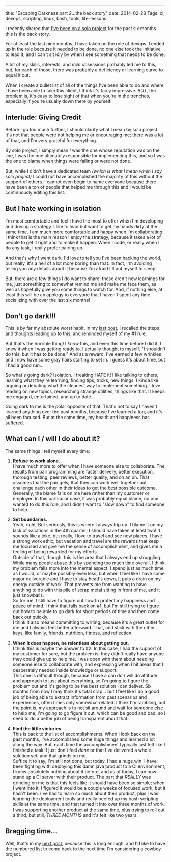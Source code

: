 ---
title: "Escaping Darkness part 2...the back story"
date: 2014-02-28
Tags: ci, devops, scripting, linux, bash, tools, life-lessons

[solo]: http://damonoverboe.org/post/meanwhile-six-months-later...
[bragging]: http://damonoverboe.org/post/escaping-darkness-part-3...bragging-time

I recently shared that [I've been on a solo project][solo] for the past six months... this is the back story.

For at least the last nine months, I have taken on the role of devops. I ended up in the role because it needed to be done, no one else took the initiative to lead it, and I can't sit idly by when I see something that needs to be done. 

A lot of my skills, interests, and mild obsessions probably led me to this, but, for each of those, there was probably a deficiency or learning curve to equal it out.

When I create a bullet list of all of the things I've been able to do and where I have been able to take this client, I think it's fairly impressive.  *BUT,* the problem is, it's easy to lose sight of that when you're in the trenches, especially if you're usually down there by yourself.

## Interlude: Giving Credit

Before I go too much further, I should clarify what I mean by solo project. It's not that people were not helping me or encouraging me; there was a lot of that, and I'm very grateful for everything.

By solo project, I simply mean *I* was the one whose reputation was on the line, I was the one ultimately responsible for implementing this, and so I was the one to blame when things were failing or were not done.

But, while I didn't have a dedicated team *(which is what I mean when I say solo project)* I could not have accomplished the majority of this without the support of others. I cannot even begin to name everyone because there have been a ton of people that helped me through this and I would be continuously editing this list.

## But I hate working in isolation

I'm most comfortable and feel I have the most to offer when I'm developing and driving a strategy. I like to lead but want to get my hands dirty at the same time. I am much more comfortable and happy when I'm collaborating. I think that is the main reason I enjoy the strategy, because it takes a lot of people to get it right and to make it happen. When I code, or really when I do any task, I really prefer pairing up.

And that's why I went dark. I'd love to tell you I've been hacking the world, but really, it's a hell of a lot more boring than that. In fact, I'm avoiding telling you any details about it because I'm afraid I'll put myself to sleep!

But, there are a few things I do want to share; these aren't new learnings for me, just something to somewhat remind me and make me face them, as well as hopefully give you some things to watch for. And, if nothing else, at least this will be an apology to everyone that I haven't spent any time socializing with over the last six months!

## Don't go dark!!!

This is by far my absolute worst habit. In my [last post][solo], I recalled the steps and thoughts leading up to this, and reminded myself of my #1 rule.

But that's the horrible thing! I *know* this, and even this time before I did it, I knew it when I was getting ready to. I actually thought to myself, "I shouldn't do this, but it has to be done." And as a reward, I've earned a few wrinkles and I now have some gray hairs starting to set in. I guess it's about time, but I had a good run...

So what's going dark? Isolation. I freaking HATE it! I like talking to others, learning what they're learning, finding tips, tricks, new things. I kinda like arguing or debating what the cleanest way to implement something. I love reading on new topics, researching strange utilities, things like that. It keeps me engaged, entertained, and up to date.

Going dark to me is the polar opposite of that. That's not to say I haven't learned anything over the past months, because I've learned a ton, and it's all been focused. But at the same time, my health and happiness has suffered.

## What can I / will I do about it? 

The same things I tell myself every time:

1. **Refuse to work alone.**  
I have much more to offer when I have someone else to collaborate. The results from pair programming are faster delivery, better execution, thorough testing, peer reviews, better quality, and on an on. That assumes that the pair gels; that they can work well together but challenge each other in their ideas to get the best possible outcome. Generally, the blame falls on me here rather than my customer or employer. In this particular case, it was probably equal blame; no one wanted to do this role, and I didn't want to "slow down" to find someone to help.

2. **Set boundaries.**  
Yeah, right. But seriously, this is where I always trip up. I blame it on my lack of vacations in the 4th quarter; I should have taken at least two! It sounds like a joke, but really, I love to travel and see new places. I have a strong work ethic, but vacation and travel are the rewards that keep me focused and give me the sense of accomplishment, and gives me a feeling of being rewarded for my efforts.  
Outside of that, though, this is the area that I always end up struggling. While many people abuse this by spending too much time overall, I think my problem falls more into the mental aspect. I spend just as much time as I would, or maybe possibly even less, but when I feel like I have some major deliverable and I have to stay head's down, it puts a drain on my energy outside of work. That prevents me from wanting to have anything to do with this pile of scrap metal sitting in front of me, and it just snowballs.  
So for me, I still have to figure out how to protect my happiness and peace of mind. I think that falls back on #1, but I'm still trying to figure out how to be able to go dark for short periods of time and then come back out quickly.  
I think it also means committing to writing, because it's a great outlet for me and I always feel better afterward. That, and stick with the other keys, like family, friends, nutrition, fitness, and reflection.

3. **When it does happen, be relentless about getting out.**  
I think this is maybe the answer to #2. In this case, I had the support of my customer for sure, but the problem is, they didn't really have anyone they could give up to help me. I was open with them about needing someone else to collaborate with, and expressing when I hit areas that I desperately needed inside knowledge or support.  
This one is difficult though, because I have a can do / will do attitude and approach to just about everything, so I'm going to figure the problem out and it's going to be the best solution I can deliver. Six months from now I may think it's total crap... but I feel like I do a good job of being able to extract information from past scenarios and experiences, often times only somewhat related. I think I'm rambling, but the point is, my approach is to not  sit around and wait for someone else to help me, I'm going to go figure it out, which can be good and bad, so I need to do a better job of being transparent about that.

4. **Find the little victories.**  
This is back to the list of accomplishments. When I look back on the past months, I've accomplished some huge things and learned a lot along the way. But, each time the accomplishment typically just felt like I finished a task; I just don't feel *done* or that I've delivered a whole solution yet, and that grinds on me.  
Suffice it to say, I'm still not done, but today, I had a huge win. I have been fighting with deploying this damn java product to a CI environment; I knew absolutely nothing about it before, and as of today, I can now stand up a CI server with their product. The part that *REALLY* was grinding on me is that this feels like it should have been so simple; when I went into it, I figured it would be a couple weeks of focused work, but it hasn't been. I've had to learn so much about their product, plus I was learning the deployment tools and really beefed up my bash scripting skills at the same time, and that turned it into over three months of work. I was supporting another product at the same time, plus trying to roll out a third, but still, *THREE MONTHS* and it's felt like two years.

## Bragging time...

Well, that's in my [next post][bragging], because this is long enough, and I'd like to have the numbered list to come back to the next time I'm considering a cowboy project.


